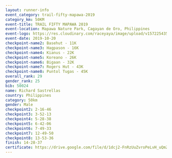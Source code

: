 ```yaml
---
layout: runner-info 
event_category: trail-fifty-mapawa-2019 
category_km: 50KM 
event-title: TRAIL FIFTY MAPAWA 2019  
event-location: Mapawa Nature Park, Cagayan de Oro, Philippines 
event-logo: https://res.cloudinary.com/raceyaya/image/upload/v1572254355/logo/trail-fifty-mapawa_fizjmb.jpg 
event-date: 2019-10-20 
checkpoint-name2: Basehut - 11K 
checkpoint-name3: Hagpason - 16K  
checkpoint-name4: Kianus - 22K 
checkpoint-name5: Koreano - 26K  
checkpoint-name6: Bigaan - 32K 
checkpoint-name7: Rogers Hut - 43K 
checkpoint-name8: Puntol Tugas - 45K 
overall_rank: 29
gender_rank: 25
bib: 50024
name: Richard Sastrellas
country: Philippines
category: 50km
gender: Male
checkpoint2: 2-16-46
checkpoint3: 3-52-13
checkpoint4: 5-28-38
checkpoint5: 6-42-06
checkpoint6: 7-49-33
checkpoint7: 12-49-50
checkpoint8: 13-53-36
finish: 14-28-37
certificate: https://drive.google.com/file/d/1dcj2-FnRzUuZvroPeLvH_uQmZ9zal5WX/view?usp=sharing
---
```

